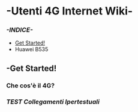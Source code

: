 # -Utenti 4G Internet Wiki-
### ***-INDICE-***
- [Get Started!](https://github.com/Genio2003/Utenti-4G-Internet-Wiki/blob/master/README.md#-get-started)
- Huawei B535



## -Get Started!
### Che cos'è il 4G?





















































































### ***TEST Collegamenti Ipertestuali***
